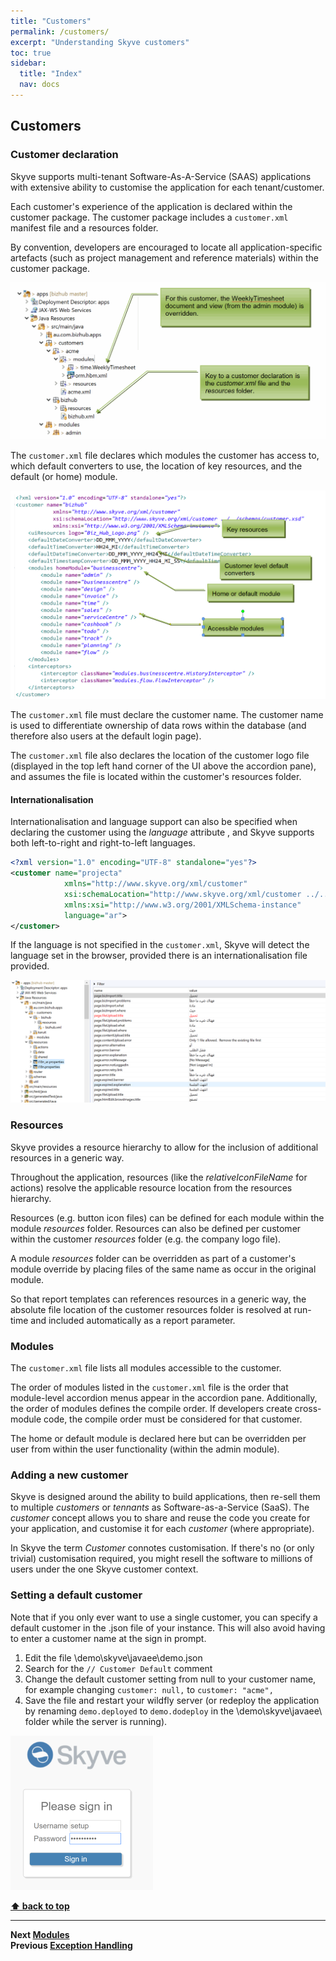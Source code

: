 ```yaml
---
title: "Customers"
permalink: /customers/
excerpt: "Understanding Skyve customers"
toc: true
sidebar:
  title: "Index"
  nav: docs
---
```

## Customers

### Customer declaration
Skyve supports multi-tenant Software-As-A-Service (SAAS) applications
with extensive ability to customise the application for each
tenant/customer.

Each customer's experience of the application is declared within the
customer package. The customer package includes a `customer.xml`
manifest file and a resources folder.

By convention, developers are encouraged to locate all
application-specific artefacts (such as project management and reference
materials) within the customer package.

![Example customer package](../assets/images/customers/image37.png "Example customer package")

The `customer.xml` file declares which modules the customer has access
to, which default converters to use, the location of key resources, and
the default (or home) module.

![Example customer.xml file](../assets/images/customers/image38.png "Example customer.xml file")

The `customer.xml` file must declare the customer name. The customer
name is used to differentiate ownership of data rows within the database
(and therefore also users at the default login page).

The `customer.xml` file also declares the location of the customer logo
file (displayed in the top left hand corner of the UI above the
accordion pane), and assumes the file is located within the customer's
resources folder.

#### Internationalisation
Internationalisation and language support can also be specified when declaring the customer using the _language_ attribute
, and Skyve supports both left-to-right and right-to-left languages.

```xml
<?xml version="1.0" encoding="UTF-8" standalone="yes"?>
<customer name="projecta"
            xmlns="http://www.skyve.org/xml/customer"
            xsi:schemaLocation="http://www.skyve.org/xml/customer ../../schemas/customer.xsd"
            xmlns:xsi="http://www.w3.org/2001/XMLSchema-instance"
            language="ar">
</customer>
```

If the language is not specified in the `customer.xml`, Skyve will detect the language set in the browser, provided there is an internationalisation file provided.

![Language resource files](../assets/images/customers/image38-1.png "Language resource files")

### Resources

Skyve provides a resource hierarchy to allow for the inclusion of
additional resources in a generic way.

Throughout the application, resources (like the *relativeIconFileName*
for actions) resolve the applicable resource location from the resources
hierarchy.

Resources (e.g. button icon files) can be defined for each module within
the module *resources* folder. Resources can also be defined per
customer within the customer *resources* folder (e.g. the company logo
file).

A module *resources* folder can be overridden as part of a customer's
module override by placing files of the same name as occur in the
original module.

So that report templates can references resources in a generic way, the
absolute file location of the customer resources folder is resolved at
run-time and included automatically as a report parameter.

### Modules

The `customer.xml` file lists all modules accessible to the customer.

The order of modules listed in the `customer.xml` file is the order that
module-level accordion menus appear in the accordion pane. Additionally,
the order of modules defines the compile order. If developers create
cross-module code, the compile order must be considered for that
customer.

The home or default module is declared here but can be overridden per
user from within the user functionality (within the admin module).

### Adding a new customer

Skyve is designed around the ability to build applications, then re-sell them to multiple _customers_ or _tennants_ as Software-as-a-Service (SaaS). 
The _customer_ concept allows you to share and reuse the code you create for your application, 
and customise it for each _customer_ (where appropriate).

In Skyve the term _Customer_ connotes customisation. If there's no (or only trivial) customisation required,
 you might resell the software to millions of users under the one Skyve customer context.

### Setting a default customer

Note that if you only ever want to use a single customer, you can specify a default customer in the .json file of your instance. This will also avoid having to enter a customer name at the sign in prompt.

1. Edit the file \demo\skyve\javaee\demo.json
2. Search for the ```// Customer Default``` comment
3. Change the default customer setting from null to your customer name, for example changing ```customer: null,``` to ```customer: "acme",```
4. Save the file and restart your wildfly server (or redeploy the application by renaming ```demo.deployed``` to ```demo.dodeploy``` in the \demo\skyve\javaee\ folder while the server is running).


![Signing in with a default customer](../assets/images/customers/skyve_default_customer_sign_in.png "Signing in with a default customer")

**[⬆ back to top](#contents)**

---
**Next [Modules](./../_pages/modules.md)**  
**Previous [Exception Handling](./../_pages/exception-handling.md)**
